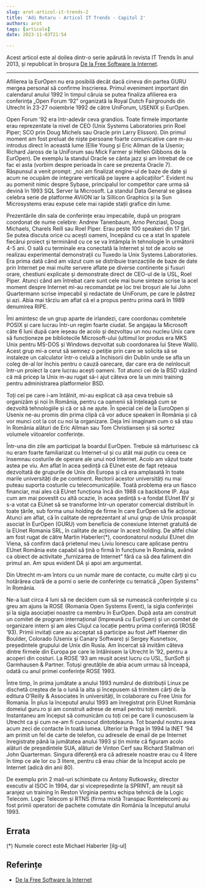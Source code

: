 ```yaml
---
slug: arot-articol-it-trends-2
title: 'Adi Rotaru - Articol IT Trends - Capitol 2'
authors: arot
tags: [articole]
date: 2023-11-03T21:54

---
```


Acest articol este al doilea dintr-o serie apărută în revista IT Trends
în anul 2013, și republicat în broșura
[De la Free Software la Internet](https://cronica-it.github.io/archive/assets/arot/Brosura_Alex_Rotaru_A5_Tipar.pdf).

<!-- truncate -->

---

Afilierea la EurOpen nu era posibilă decât dacă cineva din partea
GURU mergea personal să confirme înscrierea. Primul eveniment important din calendarul anului 1992 în timpul căruia se putea finaliza
afilierea era conferința „Open Forum ’92” organizată la Royal Dutch Fairgrounds din Utrecht în 23-27 noiembrie 1992 de către UniForum,
USENIX și EurOpen.

Open Forum ’92 era într-adevăr ceva grandios. Toate firmele importante erau reprezentate la nivel de CEO (Unix Systems Laboratories prin Roel Piper; SCO prin Doug Michels sau Oracle prin Larry Elisson). Din primul moment am fost preluat de niște persoane foarte comunicative care m-au introdus direct în această lume (Ellie Young și Eric Allman de la Usenix; Richard Jaross de la UniForum sau Mick Farmer și Hellen Gibbons de la EurOpen). De exemplu la standul Oracle se cânta jazz și am întrebat de ce fac ei asta (vorbim despre perioada în care se prezenta Oracle 7). Răspunsul a venit prompt: „noi am finalizat engine-ul de baze de date și acum ne ocupăm de integrare verticală pe layere a aplicațiilor”. Evident nu
au pomenit nimic despre Sybase, principalul lor competitor care urma să devină în 1993 SQL Server la Microsoft. La standul Data General se găsea celebra serie de platforme AViiON iar la Sillicon Graphics și la Sun Microsystems erau expuse cele mai rapide stații grafice din lume.

Prezentările din sala de conferințe erau impecabile, după un program coordonat de nume celebre: Andrew Tanenbaum, Arno Penziasl, Doug Michaels, Charels Reill sau Roel Piper. Erau peste 100 speakeri din 17 țări. Se putea discuta orice cu acești oameni, începând cu ce a stat în spatele fiecărui proiect și terminând cu ce se va întâmpla în tehnologie în următorii 4-5 ani. O sală cu terminale era conectată la Internet și tot de
acolo se realizau experimental demonstrații cu Tuxedo la Unix Systems Laboratories. Era prima dată când am văzut cum se distribuie tranzacțiile de baze de date prin Internet pe mai multe servere aflate pe diverse continente și fusuri orare, chestiuni explicate și demonstrate direct de CEO-ul de la USL, Roel Piper. Atunci când am întrebat care sunt cele mai bune sinteze scrise la acel moment despre Internet mi-au recomandat pe loc trei broșuri ale lui John Quartermann scrise impecabil și redactate de UniForum, pe care le păstrez și azi. Abia mai târziu am aflat că el a propus pentru prima oară în 1989 denumirea RIPE.

Îmi amintesc de un grup aparte de irlandezi, care coordonau comitetele POSIX și care lucrau într-un regim foarte ciudat. Se angajau la Microsoft câte 6 luni după care ieșeau de acolo și dezvoltau un nou nucleu Unix care să funcționeze pe bibliotecile Microsoft-ului (ultimul lor produs era MKS Unix pentru MS-DOS și Windows dezvoltat sub coordonarea lui Steve Walli). Acest grup mi-a cerut să semnez o petiție prin care se solicita să se instaleze un calculator într-o celulă a închisorii din Dublin unde se afla un coleg de-al lor închis pentru o cauză oarecare, dar care era de neînlocuit într-un proiect la care lucrau acești oameni. Tot atunci cei de la BSD văzând că mă pricep la Unix
m-au rugat sã-i ajut câteva ore la un mini training pentru administrarea platformelor BSD.

Toți cei pe care i-am întâlnit, mi-au explicat că așa ceva trebuie să organizăm și noi în România, pentru ca oamenii să înțeleagă cum se dezvoltă tehnologiile și că or să ne ajute. În special cei de la EuroOpen și Usenix ne-au promis din prima clipă că vor aduce speakeri în România și că vor munci cot la cot cu noi la organizare. Deja îmi imaginam cum o să stau în România alături de Eric Allman sau Tom Christiansen și să sortez volumele viitoarelor conferințe.

Într-una din zile am participat la boardul EurOpen. Trebuie să mărturisesc că nu eram foarte familiarizat cu Internet-ul și cu atât mai puțin cu ceea ce însemnau
costurile de operare ale unui nod Internet. Acolo am văzut toate astea pe viu. Am aflat în acea ședință că EUnet este de fapt rețeaua dezvoltată de grupurile de Unix din Europa și că era amplasată în toate marile universități de pe continent. Rectorii acestor universități nu mai puteau suporta costurile cu telecomunicațiile. Toată problema era un fiasco financiar, mai ales că EUnet funcționa încă din 1988 ca backbone IP. Așa cum am mai povestit cu altă ocazie, în acea ședință s-a fondat EUnet BV și s-a votat ca EUnet să se transforme într-un operator comercial distribuit în toate țările, sub forma unui holding de firme în care EurOpen să fie acționar. Atunci am aflat, că în calitate de reprezentant al unui grup de Unix proaspăt asociat în EurOpen (GURU) vom beneficia de conexiune Internet gratuită de la EUnet Romania SRL, în calitate de acționar în acest holding. De altfel chiar am fost rugat de către Martin Haberler(*), coordonatorul nodului EUnet din Viena, să confirm dacă prietenul meu Liviu Ionescu care aplicase pentru EUnet România este capabil să țină o firmă în funcțiune în România, având ca obiect de activitate „furnizarea de Internet” fără ca să dea faliment din primul an. Am spus evident DA și apoi am argumentat.

Din Utrecht m-am întors cu un număr mare de contacte, cu multe cărți și cu hotărârea clară de a porni o serie de conferințe cu tematică „Open Systems” în România.

Ne-a luat circa 4 luni să ne decidem cum să se numească conferințele și cu greu am ajuns la ROSE (Romania Open Systems Event), la sigla conferinței și la sigla asociației noastre ca membru în EurOpen. După asta am construit un comitet de program internațional (împreună cu EurOpen) și un comitet de organizare intern și am ales Clujul ca locație pentru prima conferință (ROSE ‘93). Primii invitați care au acceptat să participe au fost Jeff Haemer din Boulder, Colorado (Usenix şi Canary Software) și Sergey Kusnetsov, președintele grupului de Unix din Rusia. Am încercat să invităm câteva dintre firmele din Europa pe care le întâlnisem la Utrecht în ’92, pentru a acoperi din costuri. La ROSE ’93 am reușit acest lucru cu USL, SunSoft și Garmhausen & Partner. Totuși greutățile de abia acum
urmau să înceapă, odată cu anul primei conferințe ROSE 1993.

Între timp, în prima jumătate a anului 1993 numărul de distribuții Linux pe dischetă creștea de la o lună la alta și începusem să trimitem cărți de la editura O’Reilly & Associates în universități, în colaborare cu Free Unix for Romania. În plus la începutul anului 1993 am înregistrat prin EUnet România domeiul guru.ro și am construit adrese de email pentru toți membrii. Instantaneu am început să comunicăm cu toți cei pe care îi cunoscusem la Utrecht ca și cum ne-am fi cunoscut dintotdeauna. Tot boardul nostru avea acum zeci de contacte în toată lumea. Ulterior la Praga în 1994 la INET ‘94 am primit un fel de carte de telefon, cu adresele de email de pe Internet înregistrate până la jumătatea anului 1993 și țin minte că figuram acolo alături de președintele SUA, alături de Vinton Cerf sau Richard Stallman ori John Quarterman. Singura diferență era că adresele noastre erau cu 4 litere în timp ce ale lor cu 3 litere, pentru că erau chiar de la început acolo pe Internet (adică din anii 80).

De exemplu prin 2 mail-uri schimbate cu Antony Rutkowsky, director executiv al ISOC în 1994, dar și vicepreședinte la SPRINT, am reușit să aranjez un training în Reston Virginia pentru echipa tehnică de la Logic Telecom. Logic Telecom și RTNS (firma mixtă Transpac Romtelecom) au fost primii operatori de pachete comutate din România la începutul anului 1993.

## Errata

(*) Numele corect este Michael Haberler [ilg-ul]

## Referințe

- [De la Free Software la Internet](https://cronica-it.github.io/archive/assets/arot/Brosura_Alex_Rotaru_A5_Tipar.pdf)
